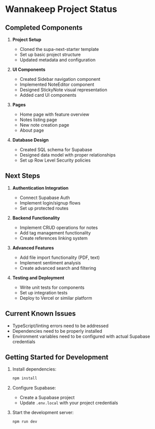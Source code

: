 # Wannakeep Project Status

## Completed Components

1. **Project Setup**
   - Cloned the supa-next-starter template
   - Set up basic project structure
   - Updated metadata and configuration

2. **UI Components**
   - Created Sidebar navigation component
   - Implemented NoteEditor component
   - Designed StickyNote visual representation
   - Added card UI components

3. **Pages**
   - Home page with feature overview
   - Notes listing page
   - New note creation page
   - About page

4. **Database Design**
   - Created SQL schema for Supabase
   - Designed data model with proper relationships
   - Set up Row Level Security policies

## Next Steps

1. **Authentication Integration**
   - Connect Supabase Auth
   - Implement login/signup flows
   - Set up protected routes

2. **Backend Functionality**
   - Implement CRUD operations for notes
   - Add tag management functionality
   - Create references linking system

3. **Advanced Features**
   - Add file import functionality (PDF, text)
   - Implement sentiment analysis
   - Create advanced search and filtering

4. **Testing and Deployment**
   - Write unit tests for components
   - Set up integration tests
   - Deploy to Vercel or similar platform

## Current Known Issues

- TypeScript/linting errors need to be addressed
- Dependencies need to be properly installed
- Environment variables need to be configured with actual Supabase credentials

## Getting Started for Development

1. Install dependencies:
   ```bash
   npm install
   ```

2. Configure Supabase:
   - Create a Supabase project
   - Update `.env.local` with your project credentials

3. Start the development server:
   ```bash
   npm run dev
   ``` 